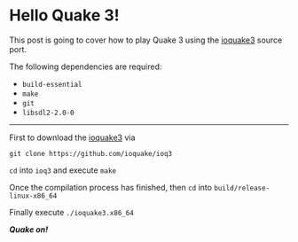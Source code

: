 # Hello Quake 3!

This post is going to cover how to play Quake 3 using the
[ioquake3](https://github.com/ioquake/ioq3) source port.

The following dependencies are required:

* `build-essential`
* `make`
* `git`
* `libsdl2-2.0-0`

---

First to download the [ioquake3](https://github.com/ioquake/ioq3) via

`git clone https://github.com/ioquake/ioq3`

`cd` into `ioq3` and execute `make`

Once the compilation process has finished, then `cd` into `build/release-linux-x86_64`

Finally execute `./ioquake3.x86_64`

***Quake on!***
